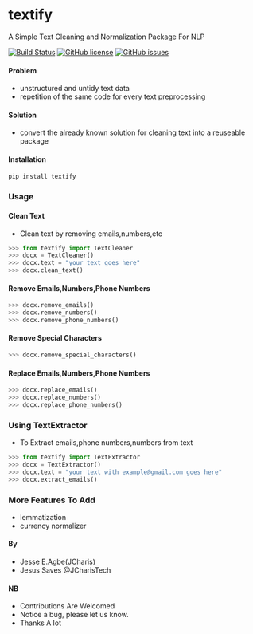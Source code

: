 # textify
A Simple Text Cleaning and Normalization Package For NLP

[![Build Status](https://travis-ci.org/Jcharis/textify.svg?branch=master)](https://travis-ci.org/Jcharis/textify)
[![GitHub license](https://img.shields.io/github/license/Jcharis/textify)](https://github.com/Jcharis/textify/blob/master/LICENSE)
[![GitHub issues](https://img.shields.io/github/issues/Jcharis/textify)](https://github.com/Jcharis/textify/issues)

#### Problem
+ unstructured and untidy text data
+ repetition of the same code for every text preprocessing

#### Solution
+ convert the already known solution for cleaning text into a reuseable package


#### Installation
```bash
pip install textify
```

### Usage
#### Clean Text
+ Clean text by removing emails,numbers,etc
```python
>>> from textify import TextCleaner
>>> docx = TextCleaner()
>>> docx.text = "your text goes here"
>>> docx.clean_text()
```

#### Remove Emails,Numbers,Phone Numbers 
```python
>>> docx.remove_emails()
>>> docx.remove_numbers()
>>> docx.remove_phone_numbers()
```


#### Remove Special Characters
```python
>>> docx.remove_special_characters()
```

#### Replace Emails,Numbers,Phone Numbers
```python
>>> docx.replace_emails()
>>> docx.replace_numbers()
>>> docx.replace_phone_numbers()
```

### Using TextExtractor
+ To Extract emails,phone numbers,numbers from text
```python
>>> from textify import TextExtractor
>>> docx = TextExtractor()
>>> docx.text = "your text with example@gmail.com goes here"
>>> docx.extract_emails()
```


### More Features To Add
+ lemmatization
+ currency normalizer


#### By 
+ Jesse E.Agbe(JCharis)
+ Jesus Saves @JCharisTech



#### NB
+ Contributions Are Welcomed
+ Notice a bug, please let us know.
+ Thanks A lot
